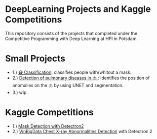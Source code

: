 # DeepLearning Projects and Kaggle Competitions

This repository consists of the projects that completed under the Competitive Programming with Deep Learning at HPI in Potsdam.

# Small Projects
* 1.) [😷  Classification](https://github.com/sefeoglu/DeepLearningProjectsandKaggleCompetitions/blob/master/SimpleMaskClassification.ipynb): classifies people with/whitout a mask.
* 2.) [Detection of pulmonary diseases in 🫁 ](https://github.com/sefeoglu/DeepLearningProjectsandKaggleCompetitions/blob/master/unet_with_fast_ai.ipynb): identifies the position of anomalies on the 🫁 by using UNET and segmentation.
* 3.) wip.

# Kaggle Competitions


* 1.) [Mask Detection with Detectron2](https://github.com/sefeoglu/DeepLearningProjectsandKaggleCompetitions/blob/master/Mask_Detection_KaggleCompetition.ipynb)
* 2.) [VinBigData Chest X-ray Abnormalities Detection](https://www.kaggle.com/sefika/vinbigdata-competition-overfitters) with Detectron 2
